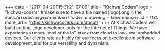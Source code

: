 +++
date = "2017-04-20T15:31:21-07:00"
title = "Kichwa Coders"
logo = "kichwa-coders" #make sure to have a file named [logo].png in the static/assets/images/members/ folder
is_steering = false
member_id = 1125
more_url = "https://kichwacoders.com/about/"
+++
At Kichwa Coders we build cutting-edge developer tools for the Internet of Things. We have experience at every level of the IoT stack from cloud to low-level embedded devices. Our clients rate us highly for our focus on excellence in software development, and for our versatility and dynamism. 